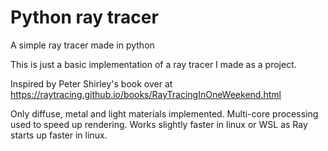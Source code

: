 # Python ray tracer
A simple ray tracer made in python 

This is just a basic implementation of a ray tracer I made as a project.

Inspired by Peter Shirley's book over at https://raytracing.github.io/books/RayTracingInOneWeekend.html

Only diffuse, metal and light materials implemented. Multi-core processing used to speed up rendering.
Works slightly faster in linux or WSL as Ray starts up faster in linux.
